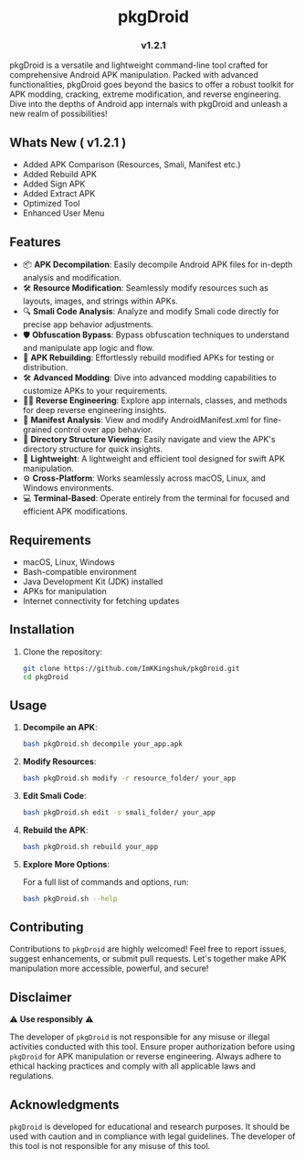 <h1 align="center">pkgDroid</h1>
<h3 align="center">v1.2.1</h3>

pkgDroid is a versatile and lightweight command-line tool crafted for comprehensive Android APK manipulation. Packed with advanced functionalities, pkgDroid goes beyond the basics to offer a robust toolkit for APK modding, cracking, extreme modification, and reverse engineering. Dive into the depths of Android app internals with pkgDroid and unleash a new realm of possibilities!

## Whats New ( v1.2.1 )

- Added APK Comparison (Resources, Smali, Manifest etc.)
- Added Rebuild APK
- Added Sign APK
- Added Extract APK
- Optimized Tool
- Enhanced User Menu

## Features

- 📦 **APK Decompilation**: Easily decompile Android APK files for in-depth analysis and modification.
- 🛠️ **Resource Modification**: Seamlessly modify resources such as layouts, images, and strings within APKs.
- 🔍 **Smali Code Analysis**: Analyze and modify Smali code directly for precise app behavior adjustments.
- 🛡️ **Obfuscation Bypass**: Bypass obfuscation techniques to understand and manipulate app logic and flow.
- 🧩 **APK Rebuilding**: Effortlessly rebuild modified APKs for testing or distribution.
- 🛠️ **Advanced Modding**: Dive into advanced modding capabilities to customize APKs to your requirements.
- 🕵️‍♂️ **Reverse Engineering**: Explore app internals, classes, and methods for deep reverse engineering insights.
- 📄 **Manifest Analysis**: View and modify AndroidManifest.xml for fine-grained control over app behavior.
- 📂 **Directory Structure Viewing**: Easily navigate and view the APK's directory structure for quick insights.
- 🚀 **Lightweight**: A lightweight and efficient tool designed for swift APK manipulation.
- ⚙️ **Cross-Platform**: Works seamlessly across macOS, Linux, and Windows environments.
- 💻 **Terminal-Based**: Operate entirely from the terminal for focused and efficient APK modifications.

## Requirements

- macOS, Linux, Windows
- Bash-compatible environment
- Java Development Kit (JDK) installed
- APKs for manipulation
- Internet connectivity for fetching updates

## Installation

1. Clone the repository:

   ```bash
   git clone https://github.com/ImKKingshuk/pkgDroid.git
   cd pkgDroid
   ```

## Usage

1. **Decompile an APK**:

   ```bash
   bash pkgDroid.sh decompile your_app.apk
   ```

2. **Modify Resources**:

   ```bash
   bash pkgDroid.sh modify -r resource_folder/ your_app
   ```

3. **Edit Smali Code**:

   ```bash
   bash pkgDroid.sh edit -s smali_folder/ your_app
   ```

4. **Rebuild the APK**:

   ```bash
   bash pkgDroid.sh rebuild your_app
   ```

5. **Explore More Options**:

   For a full list of commands and options, run:

   ```bash
   bash pkgDroid.sh --help
   ```

## Contributing

Contributions to `pkgDroid` are highly welcomed! Feel free to report issues, suggest enhancements, or submit pull requests. Let's together make APK manipulation more accessible, powerful, and secure!

## Disclaimer

⚠️ **Use responsibly** ⚠️

The developer of `pkgDroid` is not responsible for any misuse or illegal activities conducted with this tool. Ensure proper authorization before using `pkgDroid` for APK manipulation or reverse engineering. Always adhere to ethical hacking practices and comply with all applicable laws and regulations.

## Acknowledgments

`pkgDroid` is developed for educational and research purposes. It should be used with caution and in compliance with legal guidelines. The developer of this tool is not responsible for any misuse of this tool.
